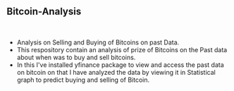 ## Bitcoin-Analysis
<br>

<ul>
  <li>Analysis on Selling and Buying of Bitcoins on past Data.</li>
  <li>This respository contain an analysis of prize of Bitcoins on the Past data about when was to buy and sell bitcoins.</li>
  <li>In this I've installed yfinance package to view and access the past data on bitcoin on that I have analyzed the data by viewing it in Statistical graph to predict buying and selling of Bitcoin.</li>     
</ul>
